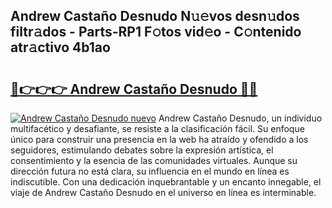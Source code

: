 ## Andrew Castaño Desnudo N𝚞𝚎vos desn𝚞dos filtr𝚊dos - Parts-RP1 F𝚘tos vid𝚎o - C𝚘ntenido atr𝚊ctivo 4b1ao

# <h2><a href="http://mbc5uv4.tromn.icu/?c=Andrew+Casta%c3%b1o+Desnudo">🔗👉👉👉 Andrew Castaño Desnudo 🔗🔗</a></h2>

[![Andrew Castaño Desnudo nuevo](https://i.imgur.com/pEAQMta.gif)](http://mbc5uv4.tromn.icu/?c=Andrew+Casta%c3%b1o+Desnudo)
Andrew Castaño Desnudo, un individuo multifacético y desafiante, se resiste a la clasificación fácil. Su enfoque único para construir una presencia en la web ha atraído y ofendido a los seguidores, estimulando debates sobre la expresión artística, el consentimiento y la esencia de las comunidades virtuales. Aunque su dirección futura no está clara, su influencia en el mundo en línea es indiscutible. Con una dedicación inquebrantable y un encanto innegable, el viaje de Andrew Castaño Desnudo en el universo en línea es interminable.

